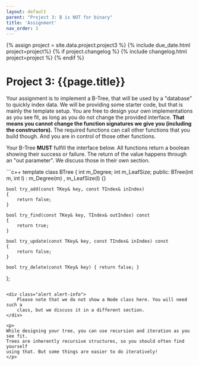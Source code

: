 ```yaml
---
layout: default
parent: "Project 3: B is NOT for binary"
title: 'Assignment'
nav_order: 3
---
```

{% assign project = site.data.project.project3 %}
{% include due_date.html project=project%}
{% if project.changelog %}
{% include changelog.html project=project %}
{% endif %}

# Project 3: {{page.title}}

<p>
Your assignment is to implement a B-Tree, that will be used by a "database" to
quickly index data. We will be providing some starter code, but that is
mainly the template setup. You are free to design your own implementations as
you see fit, as long as you do not change the provided interface. <b>That means
you cannot change the function signatures we give you (including the
constructors).</b> The required functions can call other functions that you
build though. And you are in control of those other functions.
</p>

<p>
    Your B-Tree <b>MUST</b> fulfill the interface below. All functions return a
    boolean showing their success or failure. The return of the value happens
    through an "out parameter". We discuss those in their own section.
</p>
```c++
template <typename TKey, typename TIndex>
class BTree {
    int m_Degree;
    int m_LeafSize;
public:
    BTree(int m, int l)
        : m_Degree(m)
        , m_LeafSize(l)
    {}

    bool try_add(const TKey& key, const TIndex& inIndex)
    {
        return false;
    }

    bool try_find(const TKey& key, TIndex& outIndex) const
    {
        return true;
    }

    bool try_update(const TKey& key, const TIndex& inIndex) const
    {
        return false;
    }

    bool try_delete(const TKey& key) { return false; }
};
```

<div class="alert alert-info">
    Please note that we do not show a Node class here. You will need such a
    class, but we discuss it in a different section.
</div>

<p>
While designing your tree, you can use recursion and iteration as you see fit.
Trees are inherently recursive structures, so you should often find yourself
using that. But some things are easier to do iteratively!
</p>
